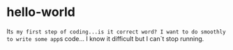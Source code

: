 # hello-world
It`s my first step of coding...is it correct word?
I want to do smoothly to write some app`s code... 
I know it difficult but I can`t stop running.
